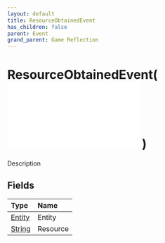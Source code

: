 ```yaml
---
layout: default
title: ResourceObtainedEvent
has_children: false
parent: Event
grand_parent: Game Reflection
---
```

# ResourceObtainedEvent( ![ EntityEventBase ](/game-reflection/events/entity_event_base.md) )
Description 

## Fields
| Type | Name |
|:-------------|:--------------|
| [Entity](/game-reflection/classes/entity.md) | Entity |
| [String](/game-reflection/components/string.md) | Resource |
